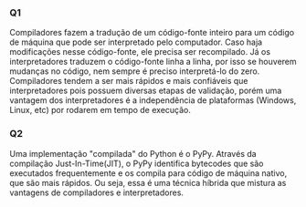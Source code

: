### Q1
Compiladores fazem a tradução de um código-fonte inteiro para um código de máquina que pode ser interpretado pelo computador. Caso haja modificações nesse código-fonte, ele precisa ser recompilado.
Já os interpretadores traduzem o código-fonte linha a linha, por isso se houverem mudanças no código, nem sempre é preciso interpretá-lo do zero.
Compiladores tendem a ser mais rápidos e mais confiáveis que interpretadores pois possuem diversas etapas de validação, porém uma vantagem dos interpretadores é a independência de plataformas (Windows, Linux, etc) por rodarem em tempo de execução.

### Q2
Uma implementação "compilada" do Python é o PyPy. Através da compilação Just-In-Time(JIT), o PyPy identifica bytecodes que são executados frequentemente e os compila para código de máquina nativo, que são mais rápidos. Ou seja, essa é uma técnica híbrida que mistura as vantagens de compiladores e interpretadores.
